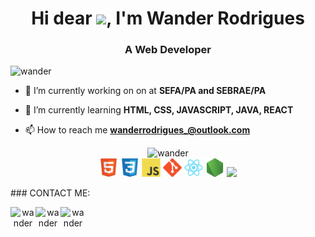 

<h1 align="center">Hi dear <img src="https://raw.githubusercontent.com/kaueMarques/kaueMarques/master/hi.gif" width="30px">, I'm Wander Rodrigues</h1>
<h3 align="center">A Web Developer</h3>
<p align="left"> <img src="https://komarev.com/ghpvc/?username=wander27rodrigues" alt="wander" /> </p>

- 🔭 I’m currently working on on at **SEFA/PA and SEBRAE/PA**

- 🌱 I’m currently learning **HTML, CSS, JAVASCRIPT, JAVA, REACT**

- 📫 How to reach me **wanderrodrigues_@outlook.com**



<p align="center">
<img src="https://github-readme-stats.vercel.app/api?username=wander27rodrigues&show_icons=true" alt="wander"/> 
 <br>
  <img width="30px" src="https://raw.githubusercontent.com/devicons/devicon/c5378d6c2510ffa0b3e4475af95618a8048d6cf1/icons/html5/html5-original.svg">
  <img width="30px" src="https://raw.githubusercontent.com/devicons/devicon/master/icons/css3/css3-original.svg">
  <img width="30px" src="https://raw.githubusercontent.com/devicons/devicon/master/icons/javascript/javascript-original.svg">
  <img width="30px" src="https://raw.githubusercontent.com/devicons/devicon/c5378d6c2510ffa0b3e4475af95618a8048d6cf1/icons/git/git-original.svg">
  <img width="30px" src="https://raw.githubusercontent.com/devicons/devicon/master/icons/react/react-original.svg">
  <img width="30px" src="https://raw.githubusercontent.com/devicons/devicon/c5378d6c2510ffa0b3e4475af95618a8048d6cf1/icons/nodejs/nodejs-original.svg">
  <img width="30px" src="https://upload.wikimedia.org/wikipedia/commons/thumb/9/9a/Visual_Studio_Code_1.35_icon.svg/1024px-Visual_Studio_Code_1.35_icon.svg.png">

</p>
### CONTACT ME:
<p align="center">
<a href="https://www.linkedin.com/in/wander-souza-9469831bb/" target="blank"><img align="left" width="40px" src="https://cdn.jsdelivr.net/npm/simple-icons@3.0.1/icons/linkedin.svg" alt="wander"/></a>
<a href="https://www.facebook.com/wander.alisson/" target="blank"><img align="left" width="40px" src="https://cdn.jsdelivr.net/npm/simple-icons@3.0.1/icons/facebook.svg" alt="wander"/></a>
<a href="https://www.instagram.com/wa_rodrigues_/" target="blank"><img align="left" width="40px" src="https://cdn.jsdelivr.net/npm/simple-icons@3.0.1/icons/instagram.svg" alt="wander"/></a>
</p>
